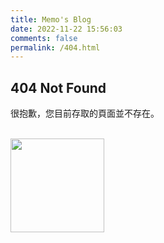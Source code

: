 ```yaml
---
title: Memo's Blog
date: 2022-11-22 15:56:03
comments: false
permalink: /404.html
---
```


## 404 Not Found

很抱歉，您目前存取的頁面並不存在。

<br>

<img src="/images/cactus.png" width="150">

<script>
const { pathname } = location;
const r = (new URLSearchParams(location.search)).get('r')
if (!r && !isNaN(Date.parse(pathname.slice(1, 11)))) {
    location.href = `${pathname.slice(0, 9) + pathname.slice(12)}?r=true`;
}
</script>
